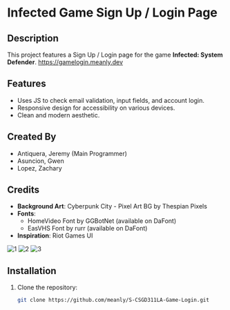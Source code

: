 # Infected Game Sign Up / Login Page

## Description

This project features a Sign Up / Login page for the game **Infected: System Defender**.
https://gamelogin.meanly.dev

## Features

- Uses JS to check email validation, input fields, and account login.
- Responsive design for accessibility on various devices.
- Clean and modern aesthetic.

## Created By

- Antiquera, Jeremy (Main Programmer)
- Asuncion, Gwen
- Lopez, Zachary

## Credits

- **Background Art**: Cyberpunk City - Pixel Art BG by Thespian Pixels
- **Fonts**:
  - HomeVideo Font by GGBotNet (available on DaFont)
  - EasVHS Font by rurr (available on DaFont)
- **Inspiration**: Riot Games UI

![1](https://github.com/user-attachments/assets/48b1cc9d-ab78-471a-9b3d-afecbd4ba724)
![2](https://github.com/user-attachments/assets/0dc8a4bc-27e2-4279-9d25-373923dd7391)
![3](https://github.com/user-attachments/assets/e1716052-ee68-4151-a075-4a39bc809f46)

## Installation

1. Clone the repository:
   ```bash
   git clone https://github.com/meanly/S-CSGD311LA-Game-Login.git
   ```
